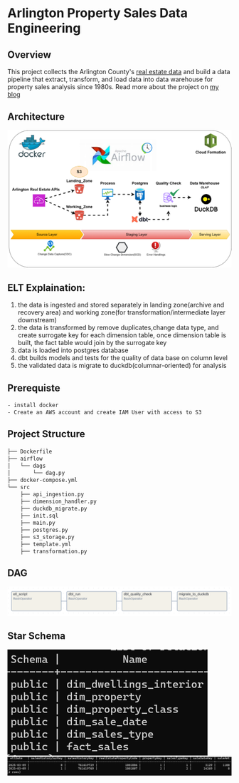 # Arlington Property Sales Data Engineering
## Overview
This project collects the Arlington County's [real estate data](https://data.arlingtonva.us/home) and build a data pipeline that extract, transform, and load data into data warehouse for property sales analysis since 1980s. Read more about the project on [my blog](https://medium.com/@binchen4568/building-an-end-to-end-data-pipeline-for-arlington-property-sales-16d8b79ec379)

## Architecture
![alt text](assets/architecture.png)

## ELT Explaination:
1. the data is ingested and stored separately in landing zone(archive and recovery area) and working zone(for transformation/intermediate layer downstream)
2. the data is transformed by remove duplicates,change data type, and create surrogate key for each dimension table, once dimension table is built, the fact table would join by the surrogate key
3. data is loaded into postgres database 
4. dbt builds models and tests for the quality of data base on column level
5. the validated data is migrate to duckdb(columnar-oriented) for analysis

## Prerequiste
    - install docker 
    - Create an AWS account and create IAM User with access to S3

## Project Structure
```text
├── Dockerfile
├── airflow
│   └── dags
│       └── dag.py
├── docker-compose.yml
└── src
    ├── api_ingestion.py
    ├── dimension_handler.py
    ├── duckdb_migrate.py
    ├── init.sql
    ├── main.py
    ├── postgres.py
    ├── s3_storage.py
    ├── template.yml
    ├── transformation.py
```
## DAG
![alt text](assets/dag.png)

## Star Schema
![alt text](assets/schema.png)
![alt text](assets/fact_table.png)

